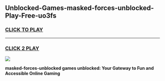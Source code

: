 
## Unblocked-Games-masked-forces-unblocked-Play-Free-uo3fs
<h3>
<a href="https://premium76.site?title=masked-forces-unblocked&ref=23A">CLICK TO PLAY</a></h3>
<hr>

<h3>
<a href="https://premium76.site?title=masked-forces-unblocked&ref=23A">CLICK 2 PLAY</a>
  
</h3>

<a href="https://premium76.site?title=masked-forces-unblocked&ref=23A"><img src="https://clearcache.store/games.png"></a>


**masked-forces-unblocked games unblocked: Your Gateway to Fun and Accessible Online Gaming**
